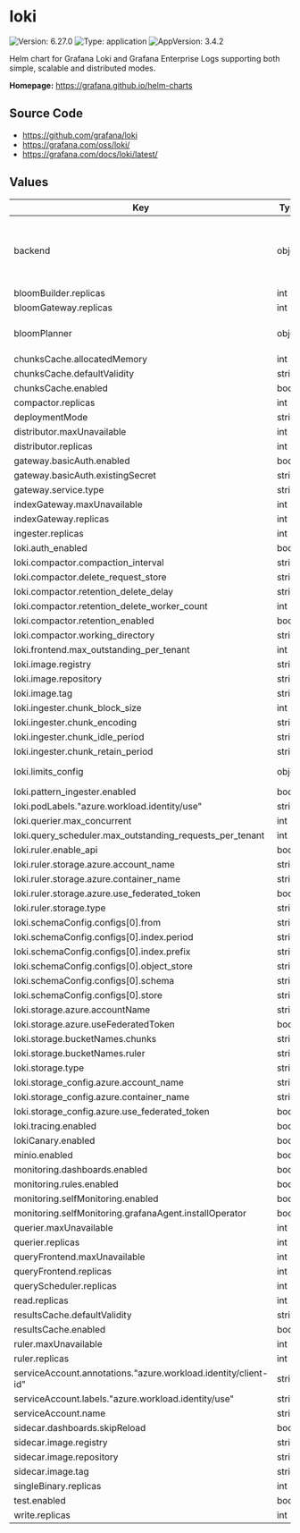 # loki

![Version: 6.27.0](https://img.shields.io/badge/Version-6.27.0-informational?style=flat-square) ![Type: application](https://img.shields.io/badge/Type-application-informational?style=flat-square) ![AppVersion: 3.4.2](https://img.shields.io/badge/AppVersion-3.4.2-informational?style=flat-square)

Helm chart for Grafana Loki and Grafana Enterprise Logs supporting both simple, scalable and distributed modes.

**Homepage:** <https://grafana.github.io/helm-charts>

## Source Code

* <https://github.com/grafana/loki>
* <https://grafana.com/oss/loki/>
* <https://grafana.com/docs/loki/latest/>

## Values

| Key | Type | Default | Description |
|-----|------|---------|-------------|
| backend | object | `{"replicas":0}` | Zero out replica counts of other deployment modes |
| bloomBuilder.replicas | int | `0` |  |
| bloomGateway.replicas | int | `0` |  |
| bloomPlanner | object | `{"replicas":0}` | Optional experimental components |
| chunksCache.allocatedMemory | int | `1024` |  |
| chunksCache.defaultValidity | string | `"6h"` |  |
| chunksCache.enabled | bool | `true` |  |
| compactor.replicas | int | `2` |  |
| deploymentMode | string | `"Distributed"` |  |
| distributor.maxUnavailable | int | `2` |  |
| distributor.replicas | int | `3` |  |
| gateway.basicAuth.enabled | bool | `true` |  |
| gateway.basicAuth.existingSecret | string | `"loki-basic-auth"` |  |
| gateway.service.type | string | `"LoadBalancer"` |  |
| indexGateway.maxUnavailable | int | `1` |  |
| indexGateway.replicas | int | `2` |  |
| ingester.replicas | int | `3` |  |
| loki.auth_enabled | bool | `false` |  |
| loki.compactor.compaction_interval | string | `"10m"` |  |
| loki.compactor.delete_request_store | string | `"azure"` |  |
| loki.compactor.retention_delete_delay | string | `"2h"` |  |
| loki.compactor.retention_delete_worker_count | int | `150` |  |
| loki.compactor.retention_enabled | bool | `true` |  |
| loki.compactor.working_directory | string | `"/data/retention"` |  |
| loki.frontend.max_outstanding_per_tenant | int | `6144` |  |
| loki.image.registry | string | `""` |  |
| loki.image.repository | string | `"loki"` |  |
| loki.image.tag | string | `""` |  |
| loki.ingester.chunk_block_size | int | `262144` |  |
| loki.ingester.chunk_encoding | string | `"snappy"` |  |
| loki.ingester.chunk_idle_period | string | `"30m"` |  |
| loki.ingester.chunk_retain_period | string | `"1m"` |  |
| loki.limits_config | object | `{"allow_structured_metadata":true,"ingestion_burst_size_mb":20,"ingestion_rate_mb":10,"ingestion_rate_strategy":"local","max_cache_freshness_per_query":"10m","max_global_streams_per_user":10000,"max_query_length":"744h","max_query_lookback":"744h","max_query_parallelism":48,"max_streams_per_user":0,"retention_period":"744h","split_queries_by_interval":"15m","volume_enabled":true}` | Query Performance   |
| loki.pattern_ingester.enabled | bool | `true` |  |
| loki.podLabels."azure.workload.identity/use" | string | `"true"` |  |
| loki.querier.max_concurrent | int | `6` |  |
| loki.query_scheduler.max_outstanding_requests_per_tenant | int | `32768` |  |
| loki.ruler.enable_api | bool | `true` |  |
| loki.ruler.storage.azure.account_name | string | `"<INSERT-STORAGE-ACCOUNT-NAME>"` |  |
| loki.ruler.storage.azure.container_name | string | `"<RULER-CONTAINER-NAME>"` |  |
| loki.ruler.storage.azure.use_federated_token | bool | `true` |  |
| loki.ruler.storage.type | string | `"azure"` |  |
| loki.schemaConfig.configs[0].from | string | `"2024-04-01"` |  |
| loki.schemaConfig.configs[0].index.period | string | `"24h"` |  |
| loki.schemaConfig.configs[0].index.prefix | string | `"loki_index_"` |  |
| loki.schemaConfig.configs[0].object_store | string | `"azure"` |  |
| loki.schemaConfig.configs[0].schema | string | `"v13"` |  |
| loki.schemaConfig.configs[0].store | string | `"tsdb"` |  |
| loki.storage.azure.accountName | string | `""` |  |
| loki.storage.azure.useFederatedToken | bool | `true` |  |
| loki.storage.bucketNames.chunks | string | `""` |  |
| loki.storage.bucketNames.ruler | string | `""` |  |
| loki.storage.type | string | `"azure"` |  |
| loki.storage_config.azure.account_name | string | `""` |  |
| loki.storage_config.azure.container_name | string | `""` |  |
| loki.storage_config.azure.use_federated_token | bool | `true` |  |
| loki.tracing.enabled | bool | `false` |  |
| lokiCanary.enabled | bool | `false` |  |
| minio.enabled | bool | `false` |  |
| monitoring.dashboards.enabled | bool | `false` |  |
| monitoring.rules.enabled | bool | `false` |  |
| monitoring.selfMonitoring.enabled | bool | `false` |  |
| monitoring.selfMonitoring.grafanaAgent.installOperator | bool | `false` |  |
| querier.maxUnavailable | int | `2` |  |
| querier.replicas | int | `3` |  |
| queryFrontend.maxUnavailable | int | `1` |  |
| queryFrontend.replicas | int | `2` |  |
| queryScheduler.replicas | int | `2` |  |
| read.replicas | int | `0` |  |
| resultsCache.defaultValidity | string | `"6h"` |  |
| resultsCache.enabled | bool | `true` |  |
| ruler.maxUnavailable | int | `1` |  |
| ruler.replicas | int | `1` |  |
| serviceAccount.annotations."azure.workload.identity/client-id" | string | `"<APP-ID>"` |  |
| serviceAccount.labels."azure.workload.identity/use" | string | `"true"` |  |
| serviceAccount.name | string | `"loki"` |  |
| sidecar.dashboards.skipReload | bool | `true` |  |
| sidecar.image.registry | string | `""` |  |
| sidecar.image.repository | string | `""` |  |
| sidecar.image.tag | string | `""` |  |
| singleBinary.replicas | int | `0` |  |
| test.enabled | bool | `false` |  |
| write.replicas | int | `0` |  |
